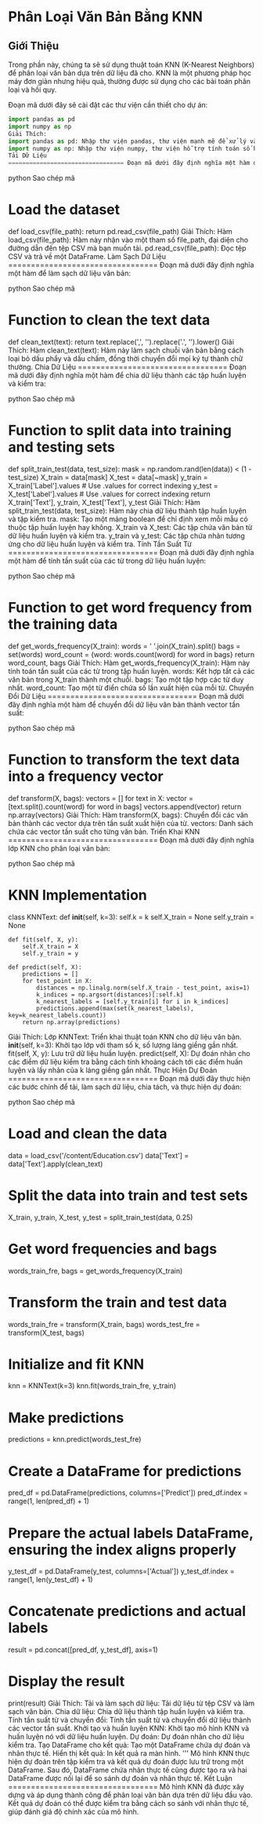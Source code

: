 # Phân Loại Văn Bản Bằng KNN
## Giới Thiệu

Trong phần này, chúng ta sẽ sử dụng thuật toán KNN (K-Nearest Neighbors) để phân loại văn bản dựa trên dữ liệu đã cho. KNN là một phương pháp học máy đơn giản nhưng hiệu quả, thường được sử dụng cho các bài toán phân loại và hồi quy.

Đoạn mã dưới đây sẽ cài đặt các thư viện cần thiết cho dự án:

```python
import pandas as pd
import numpy as np
Giải Thích:
import pandas as pd: Nhập thư viện pandas, thư viện mạnh mẽ để xử lý và phân tích dữ liệu.
import numpy as np: Nhập thư viện numpy, thư viện hỗ trợ tính toán số học trong Python, đặc biệt là cho các mảng.
Tải Dữ Liệu
================================= Đoạn mã dưới đây định nghĩa một hàm để tải dữ liệu từ một tệp CSV:
```

python
Sao chép mã
# Load the dataset
def load_csv(file_path):
    return pd.read_csv(file_path)
Giải Thích:
Hàm load_csv(file_path): Hàm này nhận vào một tham số file_path, đại diện cho đường dẫn đến tệp CSV mà bạn muốn tải.
pd.read_csv(file_path): Đọc tệp CSV và trả về một DataFrame.
Làm Sạch Dữ Liệu
================================= Đoạn mã dưới đây định nghĩa một hàm để làm sạch dữ liệu văn bản:

python
Sao chép mã
# Function to clean the text data
def clean_text(text):
    return text.replace(',', '').replace('.', '').lower()
Giải Thích:
Hàm clean_text(text): Hàm này làm sạch chuỗi văn bản bằng cách loại bỏ dấu phẩy và dấu chấm, đồng thời chuyển đổi mọi ký tự thành chữ thường.
Chia Dữ Liệu
================================= Đoạn mã dưới đây định nghĩa một hàm để chia dữ liệu thành các tập huấn luyện và kiểm tra:

python
Sao chép mã
# Function to split data into training and testing sets
def split_train_test(data, test_size):
    mask = np.random.rand(len(data)) < (1 - test_size)
    X_train = data[mask]
    X_test = data[~mask]
    y_train = X_train['Label'].values  # Use .values for correct indexing
    y_test = X_test['Label'].values      # Use .values for correct indexing
    return X_train['Text'], y_train, X_test['Text'], y_test
Giải Thích:
Hàm split_train_test(data, test_size): Hàm này chia dữ liệu thành tập huấn luyện và tập kiểm tra.
mask: Tạo một mảng boolean để chỉ định xem mỗi mẫu có thuộc tập huấn luyện hay không.
X_train và X_test: Các tập chứa văn bản từ dữ liệu huấn luyện và kiểm tra.
y_train và y_test: Các tập chứa nhãn tương ứng cho dữ liệu huấn luyện và kiểm tra.
Tính Tần Suất Từ
================================= Đoạn mã dưới đây định nghĩa một hàm để tính tần suất của các từ trong dữ liệu huấn luyện:

python
Sao chép mã
# Function to get word frequency from the training data
def get_words_frequency(X_train):
    words = ' '.join(X_train).split()
    bags = set(words)
    word_count = {word: words.count(word) for word in bags}
    return word_count, bags
Giải Thích:
Hàm get_words_frequency(X_train): Hàm này tính toán tần suất của các từ trong tập huấn luyện.
words: Kết hợp tất cả các văn bản trong X_train thành một chuỗi.
bags: Tạo một tập hợp các từ duy nhất.
word_count: Tạo một từ điển chứa số lần xuất hiện của mỗi từ.
Chuyển Đổi Dữ Liệu
================================= Đoạn mã dưới đây định nghĩa một hàm để chuyển đổi dữ liệu văn bản thành vector tần suất:

python
Sao chép mã
# Function to transform the text data into a frequency vector
def transform(X, bags):
    vectors = []
    for text in X:
        vector = [text.split().count(word) for word in bags]
        vectors.append(vector)
    return np.array(vectors)
Giải Thích:
Hàm transform(X, bags): Chuyển đổi các văn bản thành các vector dựa trên tần suất xuất hiện của từ.
vectors: Danh sách chứa các vector tần suất cho từng văn bản.
Triển Khai KNN
================================= Đoạn mã dưới đây định nghĩa lớp KNN cho phân loại văn bản:

python
Sao chép mã
# KNN Implementation
class KNNText:
    def __init__(self, k=3):
        self.k = k
        self.X_train = None
        self.y_train = None

    def fit(self, X, y):
        self.X_train = X
        self.y_train = y

    def predict(self, X):
        predictions = []
        for test_point in X:
            distances = np.linalg.norm(self.X_train - test_point, axis=1)
            k_indices = np.argsort(distances)[:self.k]
            k_nearest_labels = [self.y_train[i] for i in k_indices]
            predictions.append(max(set(k_nearest_labels), key=k_nearest_labels.count))
        return np.array(predictions)
Giải Thích:
Lớp KNNText: Triển khai thuật toán KNN cho dữ liệu văn bản.
__init__(self, k=3): Khởi tạo lớp với tham số k, số lượng láng giềng gần nhất.
fit(self, X, y): Lưu trữ dữ liệu huấn luyện.
predict(self, X): Dự đoán nhãn cho các điểm dữ liệu kiểm tra bằng cách tính khoảng cách tới các điểm huấn luyện và lấy nhãn của k láng giềng gần nhất.
Thực Hiện Dự Đoán
================================= Đoạn mã dưới đây thực hiện các bước chính để tải, làm sạch dữ liệu, chia tách, và thực hiện dự đoán:

python
Sao chép mã
# Load and clean the data
data = load_csv('/content/Education.csv')
data['Text'] = data['Text'].apply(clean_text)

# Split the data into train and test sets
X_train, y_train, X_test, y_test = split_train_test(data, 0.25)

# Get word frequencies and bags
words_train_fre, bags = get_words_frequency(X_train)

# Transform the train and test data
words_train_fre = transform(X_train, bags)
words_test_fre = transform(X_test, bags)

# Initialize and fit KNN
knn = KNNText(k=3)
knn.fit(words_train_fre, y_train)

# Make predictions
predictions = knn.predict(words_test_fre)

# Create a DataFrame for predictions
pred_df = pd.DataFrame(predictions, columns=['Predict'])
pred_df.index = range(1, len(pred_df) + 1)

# Prepare the actual labels DataFrame, ensuring the index aligns properly
y_test_df = pd.DataFrame(y_test, columns=['Actual'])
y_test_df.index = range(1, len(y_test_df) + 1)

# Concatenate predictions and actual labels
result = pd.concat([pred_df, y_test_df], axis=1)

# Display the result
print(result)
Giải Thích:
Tải và làm sạch dữ liệu: Tải dữ liệu từ tệp CSV và làm sạch văn bản.
Chia dữ liệu: Chia dữ liệu thành tập huấn luyện và kiểm tra.
Tính tần suất từ và chuyển đổi: Tính tần suất từ và chuyển đổi dữ liệu thành các vector tần suất.
Khởi tạo và huấn luyện KNN: Khởi tạo mô hình KNN và huấn luyện nó với dữ liệu huấn luyện.
Dự đoán: Dự đoán nhãn cho dữ liệu kiểm tra.
Tạo DataFrame cho kết quả: Tạo một DataFrame chứa dự đoán và nhãn thực tế.
Hiển thị kết quả: In kết quả ra màn hình.
'''
Mô hình KNN thực hiện dự đoán trên tập kiểm tra và kết quả dự đoán được lưu trữ trong một DataFrame. Sau đó, DataFrame chứa nhãn thực tế cũng được tạo ra và hai DataFrame được nối lại để so sánh dự đoán và nhãn thực tế.
Kết Luận
================================= Mô hình KNN đã được xây dựng và áp dụng thành công để phân loại văn bản dựa trên dữ liệu đầu vào. Kết quả dự đoán có thể được kiểm tra bằng cách so sánh với nhãn thực tế, giúp đánh giá độ chính xác của mô hình.
